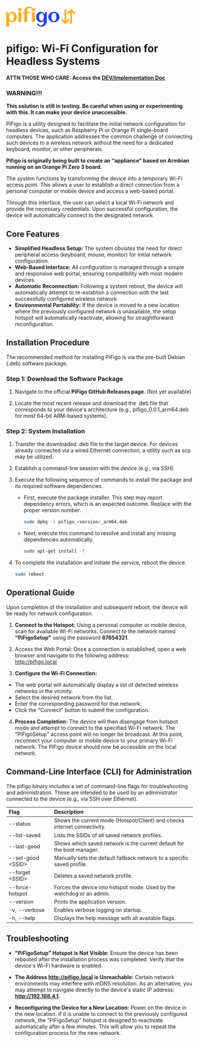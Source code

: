 ![pifigo](/docs/image/pifigo.png) 
# pifigo: Wi-Fi Configuration for Headless Systems

**ATTN THOSE WHO CARE: Access the [DEV/Implementation Doc](/DEVELOPER.md)**

### WARNING!!!  
  **This solution is still in testing. Be careful when using or experimenting with this. It can make your device unaccessible.**

PiFigo is a utility designed to facilitate the initial network configuration for headless devices, such as Raspberry Pi or Orange Pi single-board computers. The application addresses the common challenge of connecting such devices to a wireless network without the need for a dedicated keyboard, monitor, or other peripherals. 

**Pifigo is originally being built to create an “appliance” based on Armbian running on an Orange Pi Zero 3 board.**

The system functions by transforming the device into a temporary Wi-Fi access point. This allows a user to establish a direct connection from a personal computer or mobile device and access a web-based portal. 

Through this interface, the user can select a local Wi-Fi network and provide the necessary credentials. Upon successful configuration, the device will automatically connect to the designated network.

## **Core Features**

- **Simplified Headless Setup:** The system obviates the need for direct peripheral access (keyboard, mouse, monitor) for initial network configuration.
- **Web-Based Interface:** All configuration is managed through a simple and responsive web portal, ensuring compatibility with most modern devices.
- **Automatic Reconnection:** Following a system reboot, the device will automatically attempt to re-establish a connection with the last successfully configured wireless network.
- **Environmental Portability:** If the device is moved to a new location where the previously configured network is unavailable, the setup hotspot will automatically reactivate, allowing for straightforward reconfiguration.

## **Installation Procedure**

The recommended method for installing PiFigo is via the pre-built Debian (.deb) software package.

### **Step 1: Download the Software Package**

1. Navigate to the official **PiFigo GitHub Releases page**. (Not yet available)
   
2. Locate the most recent release and download the .deb file that corresponds to your device's architecture (e.g., pifigo\_0.0.1\_arm64.deb for most 64-bit ARM-based systems).

### **Step 2: System Installation**

1. Transfer the downloaded .deb file to the target device. For devices already connected via a wired Ethernet connection, a utility such as scp may be utilized.
  
2. Establish a command-line session with the device (e.g., via SSH).
  
3. Execute the following sequence of commands to install the package and its required software dependencies.  
   
   - First, execute the package installer. This step may report dependency errors, which is an expected outcome.  Replace <version> with the proper version number.
        ```bash
        sudo dpkg -i pifigo_<version>_arm64.deb
        ```
    
   - Next, execute this command to resolve and install any missing dependencies automatically.  
        ```bash
        sudo apt-get install -f
        ```
4. To complete the installation and initiate the service, reboot the device.  
    ```bash
    sudo reboot
    ```

## **Operational Guide**

Upon completion of the installation and subsequent reboot, the device will be ready for network configuration.

1. **Connect to the Hotspot:** Using a personal computer or mobile device, scan for available Wi-Fi networks. Connect to the network named **"PiFigoSetup"** using the password **87654321**.
   
2. Access the Web Portal: Once a connection is established, open a web browser and navigate to the following address:  
  http://pifigo.local

3. **Configure the Wi-Fi Connection:**
  - The web portal will automatically display a list of detected wireless networks in the vicinity.
  - Select the desired network from the list.
  - Enter the corresponding password for that network.
  - Click the "Connect" button to submit the configuration.
  
4. **Process Completion:** The device will then disengage from hotspot mode and attempt to connect to the specified Wi-Fi network. The "PiFigoSetup" access point will no longer be broadcast. At this point, reconnect your computer or mobile device to your primary Wi-Fi network. The PiFigo device should now be accessible on the local network.

## Command-Line Interface (CLI) for Administration

The pifigo binary includes a set of command-line flags for troubleshooting and administration. These are intended to be used by an administrator connected to the device (e.g., via SSH over Ethernet).

| Flag                 | Description                                                               |
| :------------------- | :------------------------------------------------------------------------ |
| \--status            | Shows the current mode (Hotspot/Client) and checks internet connectivity. |
| \--list-saved        | Lists the SSIDs of all saved network profiles.                            |
| \--last-good         | Shows which saved network is the current default for the boot manager.    |
| \--set-good \<SSID\> | Manually sets the default fallback network to a specific saved profile.   |
| \--forget \<SSID\>   | Deletes a saved network profile.                                          |
| \--force-hotspot     | Forces the device into hotspot mode. Used by the watchdog or an admin.    |
| \--version           | Prints the application version.                                           |
| \-v, \--verbose      | Enables verbose logging on startup.                                       |
| \-h, \--help         | Displays the help message with all available flags.                       |

## Troubleshooting

- **"PiFigoSetup" Hotspot is Not Visible:** Ensure the device has been rebooted after the installation process was completed. Verify that the device's Wi-Fi hardware is enabled.

- **The Address http://pifigo.local is Unreachable:** Certain network environments may interfere with mDNS resolution. As an alternative, you may attempt to navigate directly to the device's static IP address: **http://192.168.4.1**.

- **Reconfiguring the Device for a New Location:** Power on the device in the new location. If it is unable to connect to the previously configured network, the "PiFigoSetup" hotspot is designed to reactivate automatically after a few minutes. This will allow you to repeat the configuration process for the new network.